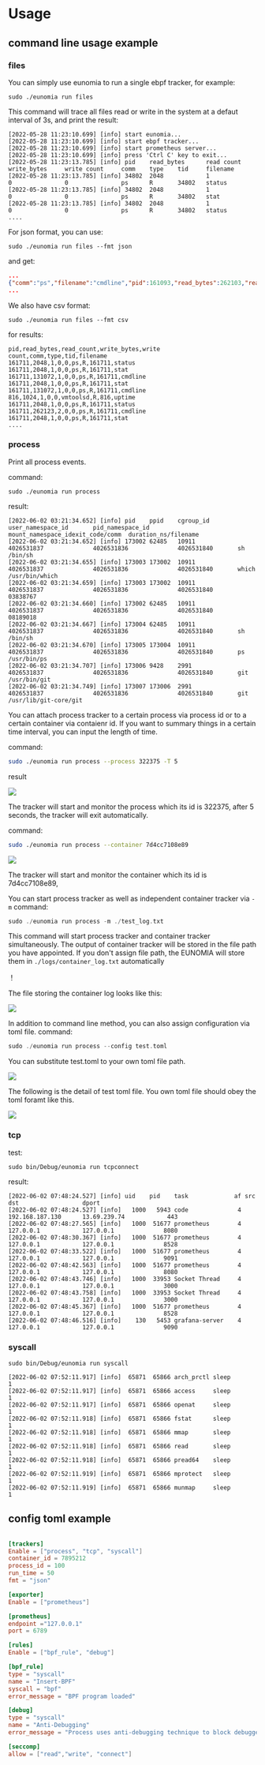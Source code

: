 # Usage

## command line usage example


### files

You can simply use eunomia to run a single ebpf tracker, for example:

```
sudo ./eunomia run files
```

This command will trace all files read or write in the system at a defaut interval of 3s, and print the result:

```log
[2022-05-28 11:23:10.699] [info] start eunomia...
[2022-05-28 11:23:10.699] [info] start ebpf tracker...
[2022-05-28 11:23:10.699] [info] start prometheus server...
[2022-05-28 11:23:10.699] [info] press 'Ctrl C' key to exit...
[2022-05-28 11:23:13.785] [info] pid    read_bytes      read count      write_bytes     write count     comm    type    tid     filename
[2022-05-28 11:23:13.785] [info] 34802  2048            1               0               0               ps      R       34802   status
[2022-05-28 11:23:13.785] [info] 34802  2048            1               0               0               ps      R       34802   stat
[2022-05-28 11:23:13.785] [info] 34802  2048            1               0               0               ps      R       34802   status
....
```

For json format, you can use:

```
sudo ./eunomia run files --fmt json
```

and get:

```json
...
{"comm":"ps","filename":"cmdline","pid":161093,"read_bytes":262103,"reads":2,"tid":161093,"type":82,"write_bytes":0,"writes":0},{"comm":"ps","filename":"cmdline","pid":161093,"read_bytes":262051,"reads":2,"tid":161093,"type":82,"write_bytes":0,"writes":0},{"comm":"ps","filename":"stat","pid":161111,"read_bytes":2048,"reads":1,"tid":161111,"type":82,"write_bytes":0,"writes":0},
...
```

We also have csv format:

```
sudo ./eunomia run files --fmt csv
```

for results:

```
pid,read_bytes,read_count,write_bytes,write count,comm,type,tid,filename
161711,2048,1,0,0,ps,R,161711,status
161711,2048,1,0,0,ps,R,161711,stat
161711,131072,1,0,0,ps,R,161711,cmdline
161711,2048,1,0,0,ps,R,161711,stat
161711,131072,1,0,0,ps,R,161711,cmdline
816,1024,1,0,0,vmtoolsd,R,816,uptime
161711,2048,1,0,0,ps,R,161711,status
161711,262123,2,0,0,ps,R,161711,cmdline
161711,2048,1,0,0,ps,R,161711,stat
....
```

### process

Print all process events.

command:
```
sudo ./eunomia run process
```

result:
```log
[2022-06-02 03:21:34.652] [info] pid    ppid    cgroup_id       user_namespace_id       pid_namespace_id        mount_namespace_idexit_code/comm  duration_ns/filename
[2022-06-02 03:21:34.652] [info] 173002 62485   10911           4026531837              4026531836              4026531840       sh               /bin/sh
[2022-06-02 03:21:34.655] [info] 173003 173002  10911           4026531837              4026531836              4026531840       which            /usr/bin/which
[2022-06-02 03:21:34.659] [info] 173003 173002  10911           4026531837              4026531836              4026531840       03838767
[2022-06-02 03:21:34.660] [info] 173002 62485   10911           4026531837              4026531836              4026531840       08189018
[2022-06-02 03:21:34.667] [info] 173004 62485   10911           4026531837              4026531836              4026531840       sh               /bin/sh
[2022-06-02 03:21:34.670] [info] 173005 173004  10911           4026531837              4026531836              4026531840       ps               /usr/bin/ps
[2022-06-02 03:21:34.707] [info] 173006 9428    2991            4026531837              4026531836              4026531840       git              /usr/bin/git
[2022-06-02 03:21:34.749] [info] 173007 173006  2991            4026531837              4026531836              4026531840       git              /usr/lib/git-core/git
```

You can attach process tracker to a certain process via process id or to a certain container via contaienr id.
If you want to summary things in a certain time interval, you can input the length of time.

command:

```sh
sudo ./eunomia run process --process 322375 -T 5
```

result

![](./imgs/cmd_show/cmd_run_process_p_T.png)

The tracker will start and monitor the process which its id is 322375, after 5 seconds, the tracker 
will exit automatically.

command:

```sh
sudo ./eunomia run process --container 7d4cc7108e89
```

![](./imgs/cmd_show/cmd_run_process_container.png)

The tracker will start and monitor the container which its id is 7d4cc7108e89, 

You can start process tracker as well as independent container tracker via `-m`
command:

```c
sudo ./eunomia run process -m ./test_log.txt 
```

This command will start process tracker and container tracker simultaneously. The output of container
tracker will be stored in the file path you have appointed. If you don't assign file path, the EUNOMIA
will store them in `./logs/container_log.txt` automatically

！[](imgs/cmd_show/cmd_run_process_m.png)

The file storing the container log looks like this:

![](imgs/cmd_show/cmd_run_process_m2.png)

In addition to command line method, you can also assign configuration via toml file.
command:

```c
sudo ./eunomia run process --config test.toml
```

You can substitute test.toml to your own toml file path.

![](imgs/cmd_show/cmd_run_process_config.png)

The following is the detail of test toml file. You own toml file should obey the toml foramt 
like this.

![](imgs/cmd_show/toml.png)

### tcp

test:

```
sudo bin/Debug/eunomia run tcpconnect
```

result:

```log
[2022-06-02 07:48:24.527] [info] uid    pid    task             af src                  dst                  dport 
[2022-06-02 07:48:24.527] [info]   1000   5943 code              4 192.168.187.130      13.69.239.74            443
[2022-06-02 07:48:27.565] [info]   1000  51677 prometheus        4 127.0.0.1            127.0.0.1              8080
[2022-06-02 07:48:30.367] [info]   1000  51677 prometheus        4 127.0.0.1            127.0.0.1              8528
[2022-06-02 07:48:33.522] [info]   1000  51677 prometheus        4 127.0.0.1            127.0.0.1              9091
[2022-06-02 07:48:42.563] [info]   1000  51677 prometheus        4 127.0.0.1            127.0.0.1              8080
[2022-06-02 07:48:43.746] [info]   1000  33953 Socket Thread     4 127.0.0.1            127.0.0.1              3000
[2022-06-02 07:48:43.758] [info]   1000  33953 Socket Thread     4 127.0.0.1            127.0.0.1              3000
[2022-06-02 07:48:45.367] [info]   1000  51677 prometheus        4 127.0.0.1            127.0.0.1              8528
[2022-06-02 07:48:46.516] [info]    130   5453 grafana-server    4 127.0.0.1            127.0.0.1              9090
```

### syscall

```
sudo bin/Debug/eunomia run syscall
```

```log
[2022-06-02 07:52:11.917] [info]  65871  65866 arch_prctl sleep                1
[2022-06-02 07:52:11.917] [info]  65871  65866 access     sleep                1
[2022-06-02 07:52:11.917] [info]  65871  65866 openat     sleep                1
[2022-06-02 07:52:11.918] [info]  65871  65866 fstat      sleep                1
[2022-06-02 07:52:11.918] [info]  65871  65866 mmap       sleep                1
[2022-06-02 07:52:11.918] [info]  65871  65866 read       sleep                1
[2022-06-02 07:52:11.918] [info]  65871  65866 pread64    sleep                1
[2022-06-02 07:52:11.919] [info]  65871  65866 mprotect   sleep                1
[2022-06-02 07:52:11.919] [info]  65871  65866 munmap     sleep                1
```

## config toml example

```toml

[trackers]
Enable = ["process", "tcp", "syscall"]
container_id = 7895212
process_id = 100
run_time = 50
fmt = "json"

[exporter]
Enable = ["prometheus"]

[prometheus]
endpoint ="127.0.0.1"
port = 6789

[rules]
Enable = ["bpf_rule", "debug"]

[bpf_rule]
type = "syscall"
name = "Insert-BPF"
syscall = "bpf"
error_message = "BPF program loaded"

[debug]
type = "syscall"
name = "Anti-Debugging"
error_message = "Process uses anti-debugging technique to block debugger"

[seccomp]
allow = ["read","write", "connect"]
```